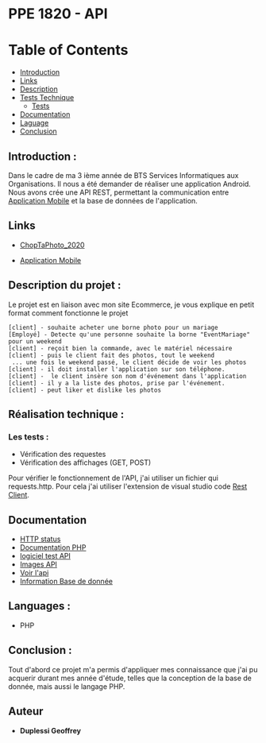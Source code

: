 # PPE 1820 - API
# Table of Contents
  * [Introduction](#example)
  * [Links](#links)
  * [Description](#description)
  * [Tests Technique](#Réalisation-technique)
     * [Tests](#Les-tests)
  * [Documentation](#Documentation)
  * [Laguage](#Languages)
  * [Conclusion](#Conclusion)

## Introduction :
Dans le cadre de ma  3 ième année de BTS Services Informatiques aux Organisations. Il nous a été demander de réaliser une
application Android. Nous avons crée une API REST, permettant la communication entre [Application Mobile](https://github.com/Grezor/App_KOTLIN_2020) et la base de
données de l'application.

## Links
<!-- Site Ecommerce -->
- [ChopTaPhoto_2020](https://github.com/Grezor/ChopTaPhoto_2020)
<!-- Application Android -->
- [Application Mobile](https://github.com/Grezor/App_KOTLIN_2020)

## Description du projet : 
Le projet est en liaison avec mon site Ecommerce, je vous explique en petit format comment fonctionne le projet

```
[client] - souhaite acheter une borne photo pour un mariage
[Employé] - Detecte qu'une personne souhaite la borne "EventMariage" pour un weekend
[client] - reçoit bien la commande, avec le matériel nécessaire
[client] - puis le client fait des photos, tout le weekend
 ... une fois le weekend passé, le client décide de voir les photos
[client] - il doit installer l'application sur son téléphone. 
[client] -  le client insère son nom d'événement dans l'application
[client] - il y a la liste des photos, prise par l'événement.
[client] - peut liker et dislike les photos
```

## Réalisation technique :

  ### Les tests : 

  - Vérification des requestes
  - Vérification des affichages (GET, POST)


  Pour vérifier le fonctionnement de l'API, j'ai utiliser un fichier qui requests.http. Pour cela j'ai utiliser l'extension de visual studio code [Rest Client](https://marketplace.visualstudio.com/items?itemName=humao.rest-client).


## Documentation
  - [HTTP status](https://developer.mozilla.org/fr/docs/Web/HTTP/Status)
  - [Documentation PHP](https://www.php.net/manual/fr/)
  - [logiciel test API](https://insomnia.rest/)
  - [Images API]()
  - [Voir l'api](http://duplessigeoffrey.fr/api2/photos.php?code=EFFICOM)
  - [Information Base de donnée](https://github.com/Grezor/PPE_1820_API/blob/master/documentations/database.md)


## Languages : 
- PHP

## Conclusion : 
Tout d'abord ce projet m'a permis d'appliquer mes connaissance que j'ai pu acquerir durant mes année d'étude, telles que la conception de la base de donnée, mais aussi le langage PHP.

## Auteur
- **Duplessi Geoffrey** 